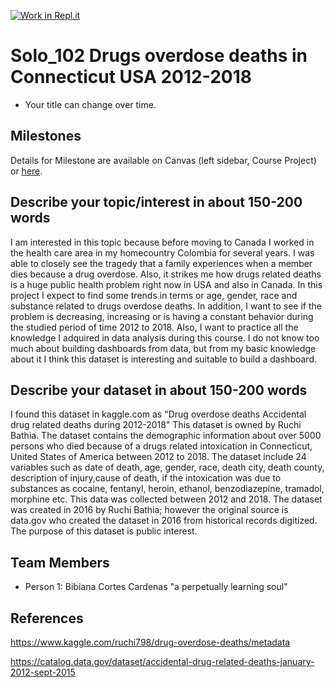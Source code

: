 [![Work in Repl.it](https://classroom.github.com/assets/work-in-replit-14baed9a392b3a25080506f3b7b6d57f295ec2978f6f33ec97e36a161684cbe9.svg)](https://classroom.github.com/online_ide?assignment_repo_id=311653&assignment_repo_type=GroupAssignmentRepo)
# Solo_102  Drugs overdose deaths in Connecticut USA 2012-2018

- Your title can change over time.

## Milestones

Details for Milestone are available on Canvas (left sidebar, Course Project) or [here](https://firas.moosvi.com/courses/data301/project/milestone01.html).

## Describe your topic/interest in about 150-200 words

I am interested in this topic because before moving to Canada I worked in the health care area in my homecountry Colombia for several years. I was able to closely see the tragedy that a family experiences when a member dies because a drug overdose. Also, it strikes me how drugs related deaths is a huge public health problem right now in USA  and also in Canada. In this project I expect to find some trends in terms or age, gender, race and substance related to drugs overdose deaths. In addition, I want to see if the problem is decreasing, increasing or is having a constant behavior during the studied period of time 2012 to 2018.  Also, I want to practice all the knowledge I adquired in data analysis during this course. I do not know too much about building dashboards from data, but from my basic knowledge about it I think this dataset is interesting and suitable to build a dashboard.

## Describe your dataset in about 150-200 words

I found this dataset in kaggle.com as "Drug overdose deaths Accidental drug related deaths during 2012-2018" This dataset is owned by Ruchi Bathia. The dataset contains the demographic information about over 5000 persons who died because of a drugs related intoxication in Connecticut, United States of America between 2012 to 2018. The dataset include 24 variables such as date of death, age, gender, race, death city, death county, description of injury,cause of death, if the intoxication was due to substances as cocaine, fentanyl, heroin, ethanol, benzodiazepine, tramadol, morphine etc. This data was collected between 2012 and 2018. The dataset was created in 2016 by Ruchi Bathia; however the original source is data.gov who created the dataset in 2016 from historical records digitized. The purpose of this dataset is public interest.


## Team Members

- Person 1: Bibiana Cortes Cardenas "a perpetually learning soul"

## References

https://www.kaggle.com/ruchi798/drug-overdose-deaths/metadata

https://catalog.data.gov/dataset/accidental-drug-related-deaths-january-2012-sept-2015
